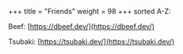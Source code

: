 +++
title = "Friends"
weight = 98
+++
sorted A-Z:

Beef: [https://dbeef.dev/](https://dbeef.dev/)

Tsubaki: [https://tsubaki.dev/](https://tsubaki.dev/)